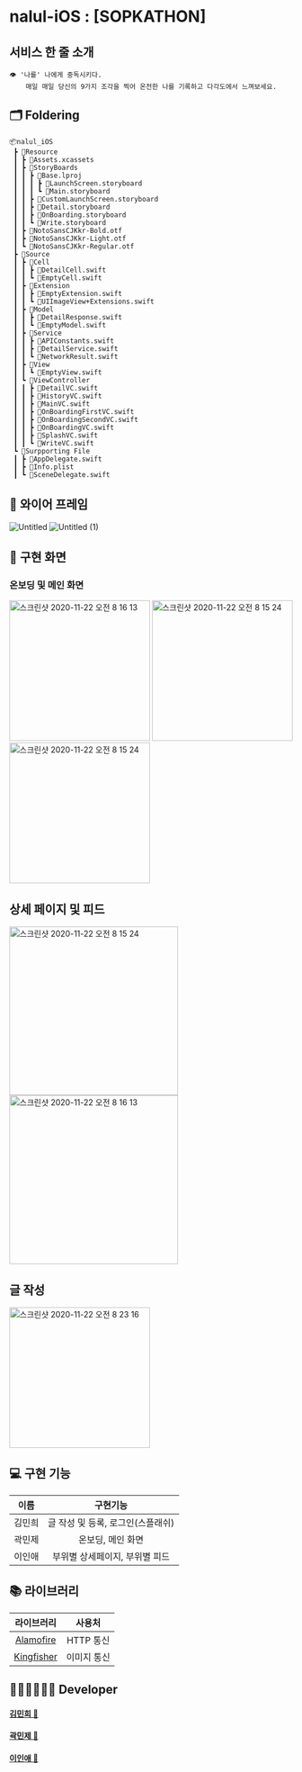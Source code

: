 # nalul-iOS : [SOPKATHON]

## 서비스 한 줄 소개

```
👁 '나를' 나에게 중독시키다. 
    매일 매일 당신의 9가지 조각을 찍어 온전한 나를 기록하고 다각도에서 느껴보세요.
```

## 🗂 Foldering

```
📦nalul_iOS
 ┣ 📂Resource
 ┃ ┣ 📂Assets.xcassets
 ┃ ┣ 📂StoryBoards
 ┃ ┃ ┣ 📂Base.lproj
 ┃ ┃ ┃ ┣ 📜LaunchScreen.storyboard
 ┃ ┃ ┃ ┗ 📜Main.storyboard
 ┃ ┃ ┣ 📜CustomLaunchScreen.storyboard
 ┃ ┃ ┣ 📜Detail.storyboard
 ┃ ┃ ┣ 📜OnBoarding.storyboard
 ┃ ┃ ┗ 📜Write.storyboard
 ┃ ┣ 📜NotoSansCJKkr-Bold.otf
 ┃ ┣ 📜NotoSansCJKkr-Light.otf
 ┃ ┗ 📜NotoSansCJKkr-Regular.otf
 ┣ 📂Source
 ┃ ┣ 📂Cell
 ┃ ┃ ┣ 📜DetailCell.swift
 ┃ ┃ ┗ 📜EmptyCell.swift
 ┃ ┣ 📂Extension
 ┃ ┃ ┣ 📜EmptyExtension.swift
 ┃ ┃ ┗ 📜UIImageView+Extensions.swift
 ┃ ┣ 📂Model
 ┃ ┃ ┣ 📜DetailResponse.swift
 ┃ ┃ ┗ 📜EmptyModel.swift
 ┃ ┣ 📂Service
 ┃ ┃ ┣ 📜APIConstants.swift
 ┃ ┃ ┣ 📜DetailService.swift
 ┃ ┃ ┗ 📜NetworkResult.swift
 ┃ ┣ 📂View
 ┃ ┃ ┗ 📜EmptyView.swift
 ┃ ┗ 📂ViewController
 ┃ ┃ ┣ 📜DetailVC.swift
 ┃ ┃ ┣ 📜HistoryVC.swift
 ┃ ┃ ┣ 📜MainVC.swift
 ┃ ┃ ┣ 📜OnBoardingFirstVC.swift
 ┃ ┃ ┣ 📜OnBoardingSecondVC.swift
 ┃ ┃ ┣ 📜OnBoardingVC.swift
 ┃ ┃ ┣ 📜SplashVC.swift
 ┃ ┃ ┗ 📜WriteVC.swift
 ┗ 📂Surpporting File
 ┃ ┣ 📜AppDelegate.swift
 ┃ ┣ 📜Info.plist
 ┃ ┗ 📜SceneDelegate.swift
```

## 📱 와이어 프레임
![Untitled](https://user-images.githubusercontent.com/26399850/99885732-6958ed80-2c7a-11eb-862f-54053cd93100.png)
![Untitled (1)](https://user-images.githubusercontent.com/26399850/99885726-63630c80-2c7a-11eb-929b-b72d7ff8aedc.png)

## 🔎 구현 화면
### 온보딩 및 메인 화면
<img width="250" alt="스크린샷 2020-11-22 오전 8 16 13" src="https://user-images.githubusercontent.com/26399850/99889598-11ca7a00-2c9a-11eb-9f8e-dfe2d25e37c9.png">
<img width="250" alt="스크린샷 2020-11-22 오전 8 15 24" src="https://user-images.githubusercontent.com/26399850/99889984-e9dd1580-2c9d-11eb-8745-2fe085e80092.PNG">
<img width="250" alt="스크린샷 2020-11-22 오전 8 15 24" src="https://user-images.githubusercontent.com/26399850/99889993-0a0cd480-2c9e-11eb-980c-af91863e6213.PNG">

## 상세 페이지 및 피드
<img width="300" alt="스크린샷 2020-11-22 오전 8 15 24" src="https://user-images.githubusercontent.com/26399850/99890083-03329180-2c9f-11eb-93f5-fcbad3854c57.png">
<img width="300" alt="스크린샷 2020-11-22 오전 8 16 13" src="https://user-images.githubusercontent.com/26399850/99890038-77206a00-2c9e-11eb-9d7e-2cb759064e81.PNG">

## 글 작성
<img width="250" alt="스크린샷 2020-11-22 오전 8 23 16" src="https://user-images.githubusercontent.com/26399850/99889813-011b0380-2c9c-11eb-8d50-61d903a5242a.png">



## 💻 구현 기능

| 이름 | 구현기능 |
| :----: | :------: |
| 김민희 | 글 작성 및 등록, 로그인(스플래쉬) |
| 곽민제 | 온보딩, 메인 화면 |
| 이인애 | 부위별 상세페이지, 부위별 피드 |

## 📚 라이브러리
| 라이브러리 | 사용처 |
| :--: | :--: |
| [Alamofire](https://github.com/Alamofire/Alamofire)| HTTP 통신|
| [Kingfisher](https://github.com/onevcat/Kingfisher)| 이미지 통신|

## 👩🏻‍💻👨🏻‍💻 Developer
#### [김민희 🍎](https://github.com/xwoud)
#### [곽민제 🍎](https://github.com/8ugustjaden)
#### [이인애 🍎](https://github.com/leeinae)

